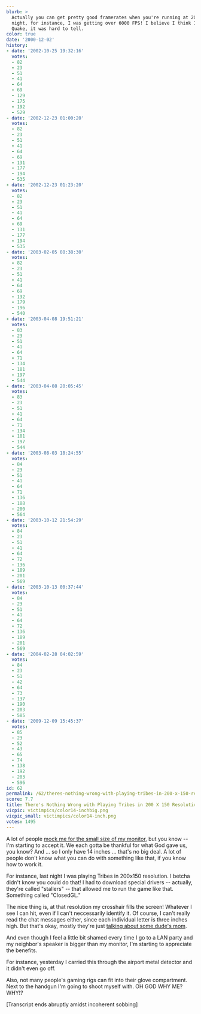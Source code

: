 ```yaml
---
blurb: >
  Actually you can get pretty good framerates when you're running at 200x150. Last
  night, for instance, I was getting over 6000 FPS! I believe I think I was playing
  Quake, it was hard to tell.
color: true
date: '2000-12-02'
history:
- date: '2002-10-25 19:32:16'
  votes:
  - 82
  - 23
  - 51
  - 41
  - 64
  - 69
  - 129
  - 175
  - 192
  - 529
- date: '2002-12-23 01:00:20'
  votes:
  - 82
  - 23
  - 51
  - 41
  - 64
  - 69
  - 131
  - 177
  - 194
  - 535
- date: '2002-12-23 01:23:20'
  votes:
  - 82
  - 23
  - 51
  - 41
  - 64
  - 69
  - 131
  - 177
  - 194
  - 535
- date: '2003-02-05 08:38:30'
  votes:
  - 82
  - 23
  - 51
  - 41
  - 64
  - 69
  - 132
  - 179
  - 196
  - 540
- date: '2003-04-08 19:51:21'
  votes:
  - 83
  - 23
  - 51
  - 41
  - 64
  - 71
  - 134
  - 181
  - 197
  - 544
- date: '2003-04-08 20:05:45'
  votes:
  - 83
  - 23
  - 51
  - 41
  - 64
  - 71
  - 134
  - 181
  - 197
  - 544
- date: '2003-08-03 18:24:55'
  votes:
  - 84
  - 23
  - 51
  - 41
  - 64
  - 71
  - 136
  - 188
  - 200
  - 564
- date: '2003-10-12 21:54:29'
  votes:
  - 84
  - 23
  - 51
  - 41
  - 64
  - 72
  - 136
  - 189
  - 201
  - 569
- date: '2003-10-13 00:37:44'
  votes:
  - 84
  - 23
  - 51
  - 41
  - 64
  - 72
  - 136
  - 189
  - 201
  - 569
- date: '2004-02-28 04:02:59'
  votes:
  - 84
  - 23
  - 51
  - 42
  - 64
  - 73
  - 137
  - 190
  - 203
  - 585
- date: '2009-12-09 15:45:37'
  votes:
  - 85
  - 23
  - 52
  - 43
  - 65
  - 74
  - 138
  - 192
  - 203
  - 596
id: 62
permalink: /62/theres-nothing-wrong-with-playing-tribes-in-200-x-150-resolution/
score: 7.7
title: There's Nothing Wrong with Playing Tribes in 200 X 150 Resolution
vicpic: victimpics/color14-inchbig.png
vicpic_small: victimpics/color14-inch.png
votes: 1495
---
```


A lot of people [mock me for the small size of my
monitor](%ARTICLE[49]%), but you know -- I'm starting to accept it.
We each gotta be thankful for what God gave us, you know? And ... so I
only have 14 inches ... that's no big deal. A lot of people don't know
what you can do with something like that, if you know how to work it.

For instance, last night I was playing Tribes in 200x150 resolution. I
betcha didn't know you could do that! I had to download special drivers
-- actually, they're called "stallers" -- that allowed me to run the
game like that. Something called "ClosedGL."

The nice thing is, at that resolution my crosshair fills the screen!
Whatever I see I can hit, even if I can't neccessarily identify it. Of
course, I can't really read the chat messages either, since each
individual letter is three inches high. But that's okay, mostly they're
just [talking about some dude's mom](%ARTICLE[21]%).

And even though I feel a little bit shamed every time I go to a LAN
party and my neighbor's speaker is bigger than my monitor, I'm starting
to appreciate the benefits.

For instance, yesterday I carried this through the airport metal
detector and it didn't even go off.

Also, not many people's gaming rigs can fit into their glove
compartment. Next to the handgun I'm going to shoot myself with. OH GOD
WHY ME? WHY!?

\[Transcript ends abruptly amidst incoherent sobbing\]